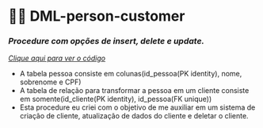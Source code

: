 # 🏦🎲 DML-person-customer

### _Procedure com opções de insert, delete e update._

_<a href='https://github.com/CloretoJannuzzi/DML-person-customer/blob/main/dml.sql'> Clique aqui para ver o código</a>_

- A tabela pessoa consiste em colunas(id_pessoa(PK identity), nome, sobrenome e CPF)
- A tabela de relação para transformar a pessoa em um cliente consiste em somente(id_cliente(PK identity), id_pessoa(FK unique))
- Esta procedure eu criei com o objetivo de me auxiliar em um sistema de criação de cliente, atualização de dados do cliente e deletar o cliente.
